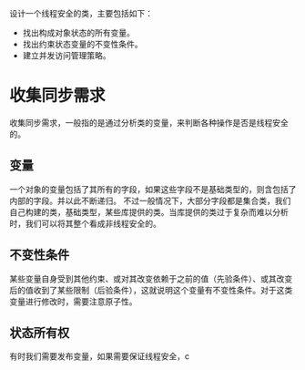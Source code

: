 设计一个线程安全的类，主要包括如下：
- 找出构成对象状态的所有变量。
- 找出约束状态变量的不变性条件。
- 建立并发访问管理策略。

# 收集同步需求
收集同步需求，一般指的是通过分析类的变量，来判断各种操作是否是线程安全的。

## 变量
一个对象的变量包括了其所有的字段，如果这些字段不是基础类型的，则含包括了内部的字段。并以此不断递归。
不过一般情况下，大部分字段都是集合类，我们自己构建的类，基础类型，某些库提供的类。当库提供的类过于复杂而难以分析时，我们可以将其整个看成非线程安全的。

## 不变性条件
某些变量自身受到其他约束、或对其改变依赖于之前的值（先验条件）、或其改变后的值收到了某些限制（后验条件），这就说明这个变量有不变性条件。对于这类变量进行修改时，需要注意原子性。

## 状态所有权
有时我们需要发布变量，如果需要保证线程安全，c

